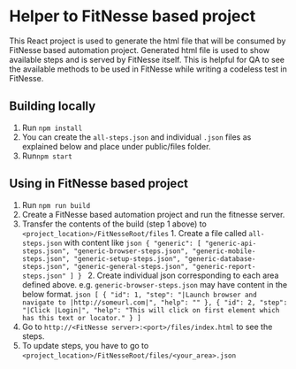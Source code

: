 # Helper to FitNesse based project

This React project is used to generate the html file that will be consumed by FitNesse based automation project. Generated html file is used to show available steps and is served by FitNesse itself.
This is helpful for QA to see the available methods to be used in FitNesse while writing a codeless test in FitNesse.

## Building locally

1. Run `npm install`
2. You can create the `all-steps.json` and individual `.json` files as explained below and place under public/files folder.
3. Run`npm start`

## Using in FitNesse based project

1. Run `npm run build`
2. Create a FitNesse based automation project and run the fitnesse server.
3. Transfer the contents of the build (step 1 above) to `<project_location>/FitNesseRoot/files` 1. Create a file called `all-steps.json` with content like
   `json { "generic": [ "generic-api-steps.json", "generic-browser-steps.json", "generic-mobile-steps.json", "generic-setup-steps.json", "generic-database-steps.json", "generic-general-steps.json", "generic-report-steps.json" ] } ` 2.
   Create individual json corresponding to each area defined above. e.g. `generic-browser-steps.json` may have content in the below format.
   `json [ { "id": 1, "step": "|Launch browser and navigate to |http://someurl.com|", "help": "" }, { "id": 2, "step": "|Click |Login|", "help": "This will click on first element which has this text or locator." } ] `
4. Go to `http://<FitNesse server>:<port>/files/index.html` to see the steps.
5. To update steps, you have to go to `<project_location>/FitNesseRoot/files/<your_area>.json`

